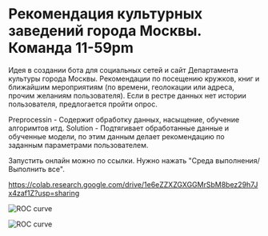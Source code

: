 # Рекомендация культурных заведений города Москвы. Команда 11-59pm

Идея в создании бота для социальных сетей и сайт Департамента культуры города Москвы. Рекомендации по посещению кружков, книг и ближайшим мероприятиям (по времени, геолокации или адреса, прочим желаниям пользователя). Если в рестре данных нет истории пользователя, предлогается пройти опрос.

Preprocessin - Содержит обработку данных, насыщение, обучение алгоримтов итд.
Solution - Подтягивает обработанные данные и обученные модели, по этим данным делает рекомендацию по заданным параметрами пользователем. 

Запустить онлайн можно по ссылки. Нужно нажать "Среда выполнения/Выполнить все".

https://colab.research.google.com/drive/1e6eZZXZGXGGMrSbM8bez29h7Jx4zaf1Z?usp=sharing

![ROC curve](https://github.com/VladicNaAmure/hackaton_bot_11/raw/master/images/p1.png)

![ROC curve](https://github.com/VladicNaAmure/Insilico-Medicine/raw/master/images/ROC_Kaggel.png)
